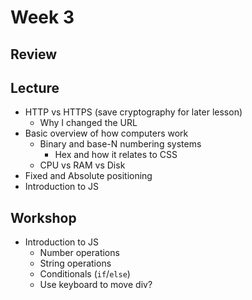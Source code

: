 # Week 3

## Review

## Lecture

- HTTP vs HTTPS (save cryptography for later lesson)
  - Why I changed the URL
- Basic overview of how computers work
  - Binary and base-N numbering systems
    - Hex and how it relates to CSS
  - CPU vs RAM vs Disk
- Fixed and Absolute positioning
- Introduction to JS

## Workshop

- Introduction to JS
  - Number operations
  - String operations
  - Conditionals (`if`/`else`)
  - Use keyboard to move div?
